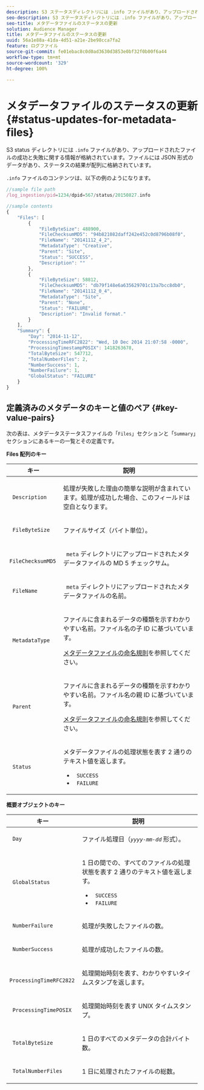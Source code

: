 ```yaml
---
description: S3 ステータスディレクトリには .info ファイルがあり、アップロードされたファイルの成功と失敗に関する情報が格納されています。ファイルには JSON 形式のデータがあり、ステータスの結果が配列に格納されています。
seo-description: S3 ステータスディレクトリには .info ファイルがあり、アップロードされたファイルの成功と失敗に関する情報が格納されています。ファイルには JSON 形式のデータがあり、ステータスの結果が配列に格納されています。
seo-title: メタデータファイルのステータスの更新
solution: Audience Manager
title: メタデータファイルのステータスの更新
uuid: 56a1e88a-41da-4d51-a21e-2be98cca7fa2
feature: ログファイル
source-git-commit: fe01ebac8c0d0ad3630d3853e0bf32f0b00f6a44
workflow-type: tm+mt
source-wordcount: '329'
ht-degree: 100%

---
```



# メタデータファイルのステータスの更新 {#status-updates-for-metadata-files}

S3 status ディレクトリには `.info` ファイルがあり、アップロードされたファイルの成功と失敗に関する情報が格納されています。ファイルには JSON 形式のデータがあり、ステータスの結果が配列に格納されています。

`.info` ファイルのコンテンツは、以下の例のようになります。

```js
//sample file path
/log_ingestion/pid=1234/dpid=567/status/20150827.info

//sample contents
{
    "Files": [
        {
            "FileByteSize": 488900,
            "FileChecksumMD5": "94b821082daff242e452c0d8796b08f0",
            "FileName": "20141112_4_2",
            "MetadataType": "Creative",
            "Parent": "Site",
            "Status": "SUCCESS",
            "Description": ""
        },
        {
            "FileByteSize": 58812,
            "FileChecksumMD5": "db79f148e6a635629701c13a7bcc8db0",
            "FileName": "20141112_0_4",
            "MetadataType": "Site",
            "Parent": "None",
            "Status": "FAILURE",
            "Description": "Invalid format."
        }
    ],
    "Summary": {
        "Day": "2014-11-12",
        "ProcessingTimeRFC2822": "Wed, 10 Dec 2014 21:07:58 -0000",
        "ProcessingTimestampPOSIX": 1418263678,
        "TotalByteSize": 547712,
        "TotalNumberFiles": 2,
        "NumberSuccess": 1,
        "NumberFailure": 1,
        "GlobalStatus": "FAILURE"
    }
}
```

## 定義済みのメタデータのキーと値のペア {#key-value-pairs}

次の表は、メタデータステータスファイルの「`Files`」セクションと「`Summary`」セクションにあるキーの一覧とその定義です。

**Files 配列のキー**

<table id="table_BF23C032FEFA446282E9364E85BE8C9F"> 
 <thead> 
  <tr> 
   <th colname="col1" class="entry"> キー </th> 
   <th colname="col2" class="entry"> 説明 </th> 
  </tr> 
 </thead>
 <tbody> 
  <tr> 
   <td colname="col1"> <p> <code> Description</code> </p> </td> 
   <td colname="col2"> <p>処理が失敗した理由の簡単な説明が含まれています。処理が成功した場合、このフィールドは空白となります。 </p> </td> 
  </tr> 
  <tr> 
   <td colname="col1"> <p> <code> FileByteSize</code> </p> </td> 
   <td colname="col2"> <p>ファイルサイズ（バイト単位）。 </p> </td> 
  </tr> 
  <tr> 
   <td colname="col1"> <p> <code> FileChecksumMD5</code> </p> </td> 
   <td colname="col2"> <p><code> meta</code> ディレクトリにアップロードされたメタデータファイルの MD 5 チェックサム。 </p> </td> 
  </tr> 
  <tr> 
   <td colname="col1"> <p> <code> FileName</code> </p> </td> 
   <td colname="col2"> <p><code> meta</code> ディレクトリにアップロードされたメタデータファイルの名前。 </p> </td> 
  </tr> 
  <tr> 
   <td colname="col1"> <p> <code> MetadataType</code> </p> </td> 
   <td colname="col2"> <p>ファイルに含まれるデータの種類を示すわかりやすい名前。ファイル名の子 ID に基づいています。 </p> <p><a href="../../../reporting/audience-optimization-reports/metadata-files-intro/metadata-file-names.md">メタデータファイルの命名規則</a>を参照してください。 </p> </td> 
  </tr> 
  <tr> 
   <td colname="col1"> <p> <code> Parent</code> </p> </td> 
   <td colname="col2"> <p>ファイルに含まれるデータの種類を示すわかりやすい名前。ファイル名の親 ID に基づいています。 </p> <p><a href="../../../reporting/audience-optimization-reports/metadata-files-intro/metadata-file-names.md">メタデータファイルの命名規則</a>を参照してください。 </p> </td> 
  </tr> 
  <tr> 
   <td colname="col1"> <p> <code> Status</code> </p> </td> 
   <td colname="col2"> <p>メタデータファイルの処理状態を表す 2 通りのテキスト値を返します。 </p> 
    <ul id="ul_3814EBB6B42B4EB294B1ABA5782190B6"> 
     <li id="li_92AAECE7E9A44B1193A1D93ABBCE46B0"> <code> SUCCESS</code> </li> 
     <li id="li_3109F4E254374117A89CB989F221CB18"> <code> FAILURE</code> </li> 
    </ul> </td> 
  </tr> 
 </tbody> 
</table>

**概要オブジェクトのキー**

<table id="table_C765A0CDBAA14A2FB5E0D38BDD1D292A"> 
 <thead> 
  <tr> 
   <th colname="col1" class="entry"> キー </th> 
   <th colname="col2" class="entry"> 説明 </th> 
  </tr> 
 </thead>
 <tbody> 
  <tr> 
   <td colname="col1"> <p> <code> Day</code> </p> </td> 
   <td colname="col2"> <p>ファイル処理日（<code><i>yyyy-mm-dd</i></code> 形式）。 </p> </td> 
  </tr> 
  <tr> 
   <td colname="col1"> <p> <code> GlobalStatus</code> </p> </td> 
   <td colname="col2"> <p>1 日の間での、すべてのファイルの処理状態を表す 2 通りのテキスト値を返します。 </p> 
    <ul id="ul_3FC092CA043A486C9C79FECF71FAF8FB"> 
     <li id="li_754B32D8267D44BBBD6EC354C459C566"> <code> SUCCESS</code> </li> 
     <li id="li_8B64E39C80424AC2B95DF9B53D62864E"> <code> FAILURE</code> </li> 
    </ul> </td> 
  </tr> 
  <tr> 
   <td colname="col1"> <p> <code> NumberFailure</code> </p> </td> 
   <td colname="col2"> <p>処理が失敗したファイルの数。 </p> </td> 
  </tr> 
  <tr> 
   <td colname="col1"> <p> <code> NumberSuccess</code> </p> </td> 
   <td colname="col2"> <p>処理が成功したファイルの数。 </p> </td> 
  </tr> 
  <tr> 
   <td colname="col1"> <p> <code> ProcessingTimeRFC2822</code> </p> </td> 
   <td colname="col2"> <p>処理開始時刻を表す、わかりやすいタイムスタンプを返します。 </p> </td> 
  </tr> 
  <tr> 
   <td colname="col1"> <p> <code> ProcessingTimePOSIX</code> </p> </td> 
   <td colname="col2"> <p>処理開始時刻を表す UNIX タイムスタンプ。 </p> </td> 
  </tr> 
  <tr> 
   <td colname="col1"> <p> <code> TotalByteSize</code> </p> </td> 
   <td colname="col2"> <p>1 日のすべてのメタデータの合計バイト数。 </p> </td> 
  </tr> 
  <tr> 
   <td colname="col1"> <p> <code> TotalNumberFiles</code> </p> </td> 
   <td colname="col2"> <p>1 日に処理されたファイルの総数。 </p> </td> 
  </tr> 
 </tbody> 
</table>
